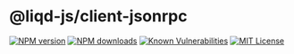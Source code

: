 # @liqd-js/client-jsonrpc

[![NPM version](https://img.shields.io/npm/v/@liqd-js/client-jsonrpc.svg)](https://img.shields.io/npm/v/@liqd-js/client-jsonrpc.svg)
[![NPM downloads](https://img.shields.io/npm/dm/@liqd-js/client-jsonrpc.svg)](https://img.shields.io/npm/dm/@liqd-js/client-jsonrpc.svg)
[![Known Vulnerabilities](https://snyk.io/test/github/liqd-js/client-jsonrpc/badge.svg?targetFile=package.json)](https://snyk.io/test/github/liqd-js/client-jsonrpc/badge.svg?targetFile=package.json)
[![MIT License](https://img.shields.io/badge/license-MIT-blue.svg)](LICENSE)